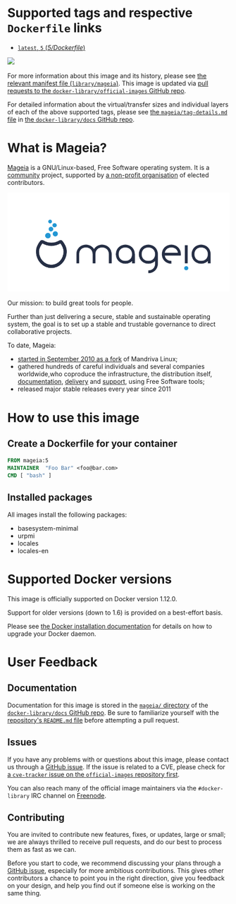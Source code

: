 # Supported tags and respective `Dockerfile` links

-	[`latest`, `5` (*5/Dockerfile*)](https://github.com/juanluisbaptiste/docker-brew-mageia/blob/85a4253a175cde455b9926b4a83fb8d5ceea096f/5/Dockerfile)

[![](https://badge.imagelayers.io/mageia:latest.svg)](https://imagelayers.io/?images=mageia:latest)

For more information about this image and its history, please see [the relevant manifest file (`library/mageia`)](https://github.com/docker-library/official-images/blob/master/library/mageia). This image is updated via [pull requests to the `docker-library/official-images` GitHub repo](https://github.com/docker-library/official-images/pulls?q=label%3Alibrary%2Fmageia).

For detailed information about the virtual/transfer sizes and individual layers of each of the above supported tags, please see [the `mageia/tag-details.md` file](https://github.com/docker-library/docs/blob/master/mageia/tag-details.md) in [the `docker-library/docs` GitHub repo](https://github.com/docker-library/docs).

# What is Mageia?

[Mageia](http://www.mageia.org) is a GNU/Linux-based, Free Software operating system. It is a [community](https://www.mageia.org/en/community/) project, supported by [a non-profit organisation](https://www.mageia.org/en/about/#mageia.org) of elected contributors.

![logo](https://raw.githubusercontent.com/docker-library/docs/ab6a17739272608c925f896ecf1c8feb18f0ec1a/mageia/logo.png)

Our mission: to build great tools for people.

Further than just delivering a secure, stable and sustainable operating system, the goal is to set up a stable and trustable governance to direct collaborative projects.

To date, Mageia:

-	[started in September 2010 as a fork](https://www.mageia.org/en/about/2010-sept-announcement.html) of Mandriva Linux;
-	gathered hundreds of careful individuals and several companies worldwide,who coproduce the infrastructure, the distribution itself, [documentation](https://wiki.mageia.org/), [delivery](https://www.mageia.org/en/downloads/) and [support](https://www.mageia.org/en/support/), using Free Software tools;
-	released major stable releases every year since 2011

# How to use this image

## Create a Dockerfile for your container

```dockerfile
FROM mageia:5
MAINTAINER  "Foo Bar" <foo@bar.com>
CMD [ "bash" ]
```

## Installed packages

All images install the following packages:

-	basesystem-minimal
-	urpmi
-	locales
-	locales-en

# Supported Docker versions

This image is officially supported on Docker version 1.12.0.

Support for older versions (down to 1.6) is provided on a best-effort basis.

Please see [the Docker installation documentation](https://docs.docker.com/installation/) for details on how to upgrade your Docker daemon.

# User Feedback

## Documentation

Documentation for this image is stored in the [`mageia/` directory](https://github.com/docker-library/docs/tree/master/mageia) of the [`docker-library/docs` GitHub repo](https://github.com/docker-library/docs). Be sure to familiarize yourself with the [repository's `README.md` file](https://github.com/docker-library/docs/blob/master/README.md) before attempting a pull request.

## Issues

If you have any problems with or questions about this image, please contact us through a [GitHub issue](https://github.com/juanluisbaptiste/docker-brew-mageia/issues). If the issue is related to a CVE, please check for [a `cve-tracker` issue on the `official-images` repository first](https://github.com/docker-library/official-images/issues?q=label%3Acve-tracker).

You can also reach many of the official image maintainers via the `#docker-library` IRC channel on [Freenode](https://freenode.net).

## Contributing

You are invited to contribute new features, fixes, or updates, large or small; we are always thrilled to receive pull requests, and do our best to process them as fast as we can.

Before you start to code, we recommend discussing your plans through a [GitHub issue](https://github.com/juanluisbaptiste/docker-brew-mageia/issues), especially for more ambitious contributions. This gives other contributors a chance to point you in the right direction, give you feedback on your design, and help you find out if someone else is working on the same thing.
